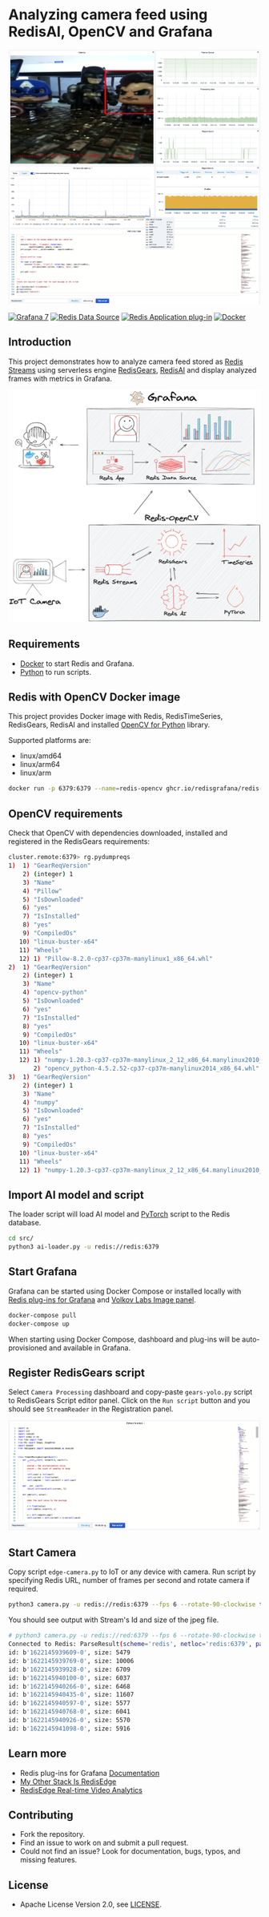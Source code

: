 # Analyzing camera feed using RedisAI, OpenCV and Grafana

![Camera AI](https://raw.githubusercontent.com/RedisGrafana/redis-camera-ai/main/images/camera-ai.png)

[![Grafana 7](https://img.shields.io/badge/Grafana-7-orange)](https://www.grafana.com)
[![Redis Data Source](https://img.shields.io/badge/dynamic/json?color=blue&label=Redis%20Data%20Source&query=%24.version&url=https%3A%2F%2Fgrafana.com%2Fapi%2Fplugins%2Fredis-datasource)](https://grafana.com/grafana/plugins/redis-datasource)
[![Redis Application plug-in](https://img.shields.io/badge/dynamic/json?color=blue&label=Redis%20Application%20plug-in&query=%24.version&url=https%3A%2F%2Fgrafana.com%2Fapi%2Fplugins%2Fredis-app)](https://grafana.com/grafana/plugins/redis-app)
[![Docker](https://github.com/RedisGrafana/redis-camera-ai/actions/workflows/docker.yml/badge.svg)](https://github.com/RedisGrafana/redis-camera-ai/actions/workflows/docker.yml)

## Introduction

This project demonstrates how to analyze camera feed stored as [Redis Streams](https://redis.io/topics/streams-intro) using serverless engine [RedisGears](https://oss.redislabs.com/redisgears/), [RedisAI](https://redisai.io/) and display analyzed frames with metrics in Grafana.

![Redis-Camera-AI](https://raw.githubusercontent.com/RedisGrafana/redis-camera-ai/main/images/redis-camera-ai.png)

## Requirements

- [Docker](https://docker.com) to start Redis and Grafana.
- [Python](https://www.python.org/) to run scripts.

## Redis with OpenCV Docker image

This project provides Docker image with Redis, RedisTimeSeries, RedisGears, RedisAI and installed [OpenCV for Python](https://docs.opencv.org/master/d6/d00/tutorial_py_root.html) library.

Supported platforms are:

- linux/amd64
- linux/arm64
- linux/arm

```bash
docker run -p 6379:6379 --name=redis-opencv ghcr.io/redisgrafana/redis-opencv:latest
```

## OpenCV requirements

Check that OpenCV with dependencies downloaded, installed and registered in the RedisGears requirements:

```bash
cluster.remote:6379> rg.pydumpreqs
1)  1) "GearReqVersion"
    2) (integer) 1
    3) "Name"
    4) "Pillow"
    5) "IsDownloaded"
    6) "yes"
    7) "IsInstalled"
    8) "yes"
    9) "CompiledOs"
   10) "linux-buster-x64"
   11) "Wheels"
   12) 1) "Pillow-8.2.0-cp37-cp37m-manylinux1_x86_64.whl"
2)  1) "GearReqVersion"
    2) (integer) 1
    3) "Name"
    4) "opencv-python"
    5) "IsDownloaded"
    6) "yes"
    7) "IsInstalled"
    8) "yes"
    9) "CompiledOs"
   10) "linux-buster-x64"
   11) "Wheels"
   12) 1) "numpy-1.20.3-cp37-cp37m-manylinux_2_12_x86_64.manylinux2010_x86_64.whl"
       2) "opencv_python-4.5.2.52-cp37-cp37m-manylinux2014_x86_64.whl"
3)  1) "GearReqVersion"
    2) (integer) 1
    3) "Name"
    4) "numpy"
    5) "IsDownloaded"
    6) "yes"
    7) "IsInstalled"
    8) "yes"
    9) "CompiledOs"
   10) "linux-buster-x64"
   11) "Wheels"
   12) 1) "numpy-1.20.3-cp37-cp37m-manylinux_2_12_x86_64.manylinux2010_x86_64.whl"
```

## Import AI model and script

The loader script will load AI model and [PyTorch](https://pytorch.org/) script to the Redis database.

```bash
cd src/
python3 ai-loader.py -u redis://redis:6379
```

## Start Grafana

Grafana can be started using Docker Compose or installed locally with [Redis plug-ins for Grafana](https://redisgrafana.github.io) and [Volkov Labs Image panel](https://github.com/VolkovLabs/grafana-image-panel).

```bash
docker-compose pull
docker-compose up
```

When starting using Docker Compose, dashboard and plug-ins will be auto-provisioned and available in Grafana.

## Register RedisGears script

Select `Camera Processing` dashboard and copy-paste `gears-yolo.py` script to RedisGears Script editor panel. Click on the `Run script` button and you should see `StreamReader` in the Registration panel.

![RedisGears Script Editor](https://raw.githubusercontent.com/RedisGrafana/redis-camera-ai/main/images/gears-script-editor.png)

## Start Camera

Copy script `edge-camera.py` to IoT or any device with camera. Run script by specifying Redis URL, number of frames per second and rotate camera if required.

```bash
python3 camera.py -u redis://redis:6379 --fps 6 --rotate-90-clockwise true
```

You should see output with Stream's Id and size of the jpeg file.

```bash
# python3 camera.py -u redis://red:6379 --fps 6 --rotate-90-clockwise true
Connected to Redis: ParseResult(scheme='redis', netloc='redis:6379', path='', params='', query='', fragment='')
id: b'1622145939609-0', size: 5479
id: b'1622145939769-0', size: 10006
id: b'1622145939928-0', size: 6709
id: b'1622145940100-0', size: 6037
id: b'1622145940266-0', size: 6468
id: b'1622145940435-0', size: 11607
id: b'1622145940597-0', size: 5577
id: b'1622145940768-0', size: 6041
id: b'1622145940926-0', size: 5570
id: b'1622145941098-0', size: 5916
```

## Learn more

- Redis plug-ins for Grafana [Documentation](https://redisgrafana.github.io/)
- [My Other Stack Is RedisEdge](https://redislabs.com/blog/my-other-stack-is-redisedge/)
- [RedisEdge Real-time Video Analytics](https://github.com/RedisGears/EdgeRealtimeVideoAnalytics)

## Contributing

- Fork the repository.
- Find an issue to work on and submit a pull request.
- Could not find an issue? Look for documentation, bugs, typos, and missing features.

## License

- Apache License Version 2.0, see [LICENSE](https://github.com/RedisGrafana/redis-camera-ai/blob/main/LICENSE).
